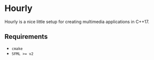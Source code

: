 # Hourly

Hourly is a nice little setup for creating multimedia applications in C++17.

## Requirements

* `cmake`
* `SFML >= v2`